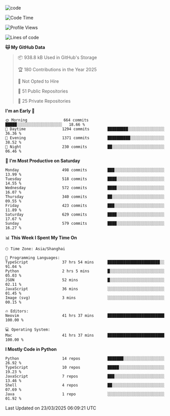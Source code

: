 
<!--
**liuyaanng/liuyaanng** is a ✨ _special_ ✨ repository because its `README.md` (this file) appears on your GitHub profile.

Here are some ideas to get you started:

- 🔭 I’m currently working on ...
- 🌱 I’m currently learning ...
- 👯 I’m looking to collaborate on ...
- 🤔 I’m looking for help with ...
- 💬 Ask me about ...
- 📫 How to reach me: ...
- 😄 Pronouns: ...
- ⚡ Fun fact: ...
-->


![code](https://cdn.jsdelivr.net/gh/liuyaanng/liuyaanng@1.0/code.gif) 

<!--START_SECTION:waka-->
![Code Time](http://img.shields.io/badge/Code%20Time-1%2C319%20hrs%2044%20mins-blue)

![Profile Views](http://img.shields.io/badge/Profile%20Views-0-blue)

![Lines of code](https://img.shields.io/badge/From%20Hello%20World%20I%27ve%20Written-21.0%20million%20lines%20of%20code-blue)

**🐱 My GitHub Data** 

> 📦 938.8 kB Used in GitHub's Storage 
 > 
> 🏆 180 Contributions in the Year 2025
 > 
> 🚫 Not Opted to Hire
 > 
> 📜 51 Public Repositories 
 > 
> 🔑 25 Private Repositories 
 > 
**I'm an Early 🐤** 

```text
🌞 Morning                664 commits         █████░░░░░░░░░░░░░░░░░░░░   18.66 % 
🌆 Daytime                1294 commits        █████████░░░░░░░░░░░░░░░░   36.36 % 
🌃 Evening                1371 commits        ██████████░░░░░░░░░░░░░░░   38.52 % 
🌙 Night                  230 commits         ██░░░░░░░░░░░░░░░░░░░░░░░   06.46 % 
```
📅 **I'm Most Productive on Saturday** 

```text
Monday                   498 commits         ███░░░░░░░░░░░░░░░░░░░░░░   13.99 % 
Tuesday                  518 commits         ████░░░░░░░░░░░░░░░░░░░░░   14.55 % 
Wednesday                572 commits         ████░░░░░░░░░░░░░░░░░░░░░   16.07 % 
Thursday                 340 commits         ██░░░░░░░░░░░░░░░░░░░░░░░   09.55 % 
Friday                   423 commits         ███░░░░░░░░░░░░░░░░░░░░░░   11.89 % 
Saturday                 629 commits         ████░░░░░░░░░░░░░░░░░░░░░   17.67 % 
Sunday                   579 commits         ████░░░░░░░░░░░░░░░░░░░░░   16.27 % 
```


📊 **This Week I Spent My Time On** 

```text
🕑︎ Time Zone: Asia/Shanghai

💬 Programming Languages: 
TypeScript               37 hrs 54 mins      ███████████████████████░░   91.04 % 
Python                   2 hrs 5 mins        █░░░░░░░░░░░░░░░░░░░░░░░░   05.03 % 
JSON                     52 mins             █░░░░░░░░░░░░░░░░░░░░░░░░   02.11 % 
JavaScript               36 mins             ░░░░░░░░░░░░░░░░░░░░░░░░░   01.45 % 
Image (svg)              3 mins              ░░░░░░░░░░░░░░░░░░░░░░░░░   00.15 % 

🔥 Editors: 
Neovim                   41 hrs 37 mins      █████████████████████████   100.00 % 

💻 Operating System: 
Mac                      41 hrs 37 mins      █████████████████████████   100.00 % 
```

**I Mostly Code in Python** 

```text
Python                   14 repos            ███████░░░░░░░░░░░░░░░░░░   26.92 % 
TypeScript               10 repos            █████░░░░░░░░░░░░░░░░░░░░   19.23 % 
JavaScript               7 repos             ███░░░░░░░░░░░░░░░░░░░░░░   13.46 % 
Shell                    4 repos             ██░░░░░░░░░░░░░░░░░░░░░░░   07.69 % 
Java                     1 repo              ░░░░░░░░░░░░░░░░░░░░░░░░░   01.92 % 
```




 Last Updated on 23/03/2025 06:09:21 UTC
<!--END_SECTION:waka-->
